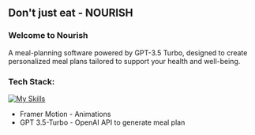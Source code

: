 ## Don't just eat - NOURISH

### Welcome to Nourish
A meal-planning software powered by GPT-3.5 Turbo, designed to create personalized meal plans tailored to support your health and well-being.

### Tech Stack:

[![My Skills](https://skillicons.dev/icons?i=nextjs,redux,supabase&theme=light)](https://skillicons.dev)

- Framer Motion - Animations
- GPT 3.5-Turbo - OpenAI API to generate meal plan


